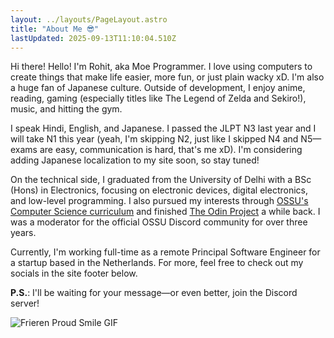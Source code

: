 ```yaml
---
layout: ../layouts/PageLayout.astro
title: "About Me 😎"
lastUpdated: 2025-09-13T11:10:04.510Z
---
```


Hi there! Hello! I'm Rohit, aka Moe Programmer. I love using computers to create things that make life easier, more fun, or just plain wacky xD. I'm also a huge fan of Japanese culture. Outside of development, I enjoy anime, reading, gaming (especially titles like The Legend of Zelda and Sekiro!), music, and hitting the gym.

I speak Hindi, English, and Japanese. I passed the JLPT N3 last year and I will take N1 this year (yeah, I'm skipping N2, just like I skipped N4 and N5—exams are easy, communication is hard, that's me xD). I'm considering adding Japanese localization to my site soon, so stay tuned!

On the technical side, I graduated from the University of Delhi with a BSc (Hons) in Electronics, focusing on electronic devices, digital electronics, and low-level programming. I also pursued my interests through [OSSU's Computer Science curriculum](https://github.com/ossu/computer-science) and finished [The Odin Project](https://www.theodinproject.com/) a while back. I was a moderator for the official OSSU Discord community for over three years.

Currently, I'm working full-time as a remote Principal Software Engineer for a startup based in the Netherlands. For more, feel free to check out my socials in the site footer below.

**P.S.**: I'll be waiting for your message—or even better, join the Discord server!

![Frieren Proud Smile GIF](https://media1.tenor.com/m/clPun4-Kdu0AAAAd/anime-frieren.gif)
